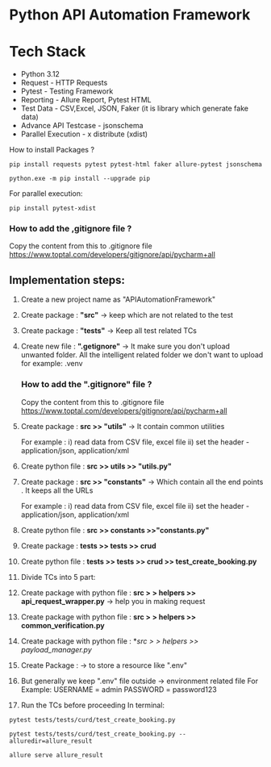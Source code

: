# Python API Automation Framework

# Tech Stack

- Python 3.12
- Request - HTTP Requests
- Pytest - Testing Framework
- Reporting - Allure Report, Pytest HTML
- Test Data - CSV,Excel, JSON, Faker (it is library which generate fake data)
- Advance API Testcase - jsonschema
- Parallel Execution - x distribute (xdist)

How to install Packages ?

```pip install requests pytest pytest-html faker allure-pytest jsonschema ```

```python.exe -m pip install --upgrade pip ```

For parallel execution:

``` pip install pytest-xdist ```

### How to add the ,gitignore file ?

Copy the content from this to .gitignore file
https://www.toptal.com/developers/gitignore/api/pycharm+all


Implementation steps:
---------------------
1. Create a new project name as  "APIAutomationFramework"
2. Create package : **"src"** -> keep which are not related to the test 
3. Create package : **"tests"** -> Keep all test related TCs
4. Create new file : **".getignore"** -> It make sure you don't upload unwanted folder. 
                                    All the intelligent related folder we don't want to upload
    for example: .venv 
    ### How to add the ".gitignore" file ?
    Copy the content from this to .gitignore file
    https://www.toptal.com/developers/gitignore/api/pycharm+all
5. Create package : **src >> "utils"** -> It contain common utilities 

    For example : i) read data from CSV file, excel file
                  ii) set the header - application/json, application/xml 
6. Create python file : **src >> utils >> "utils.py"**
7. Create package : **src >> "constants"** -> Which contain all the end points . 
                                              It keeps all the URLs

    For example : i) read data from CSV file, excel file
                  ii) set the header - application/json, application/xml 
8. Create python file : **src >> constants >>"constants.py"**
9. Create package : **tests >> tests >> crud**
10. Create python file : **tests >> tests >> crud >> test_create_booking.py**
11. Divide TCs into 5 part:
12. Create package with python file : **src > > helpers >> api_request_wrapper.py** -> help you in making request
13. Create package with python file : **src > > helpers >> common_verification.py**
14. Create package with python file : **src > > helpers >> payload_manager.py*
15. Create Package : -> to store a resource like ".env"
16. But generally we keep ".env" file outside -> environment related file
    For Example: USERNAME = admin
                 PASSWORD = password123
17. Run the TCs before proceeding
In terminal:
```commandline
pytest tests/tests/curd/test_create_booking.py
```
```commandline
pytest tests/tests/curd/test_create_booking.py --alluredir=allure_result
```
```commandline
allure serve allure_result
```